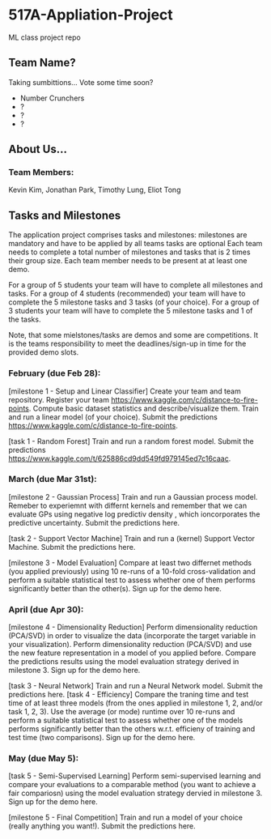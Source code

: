 # 517A-Appliation-Project
ML class project repo

## Team Name?
Taking sumbittions... Vote some time soon?
- Number Crunchers
- ?
- ?
- ?

## About Us...
### Team Members:
Kevin Kim, Jonathan Park, Timothy Lung, Eliot Tong

### 

## Tasks and Milestones
The application project comprises tasks and milestones:
milestones are mandatory and have to be applied by all teams
tasks are optional
Each team needs to complete a total number of milestones and tasks that is 2 times their group size. Each team member needs to be present at at least one demo.

For a group of 5 students your team will have to complete all milestones and tasks. 
For a group of 4 students (recommended) your team will have to complete the 5 milestone tasks and 3 tasks (of your choice). 
For a group of 3 students your team will have to complete the 5 milestone tasks and 1 of the tasks. 

Note, that some mielstones/tasks are demos and some are competitions. It is the teams responsibility to meet the deadlines/sign-up in time for the provided demo slots.
### February (due Feb 28):
[milestone 1 - Setup and Linear Classifier] Create your team and team repository. Register your team https://www.kaggle.com/c/distance-to-fire-points. Compute basic dataset statistics and describe/visualize them. Train and run a linear model (of your choice). Submit the predictions https://www.kaggle.com/c/distance-to-fire-points.

[task 1 - Random Forest] Train and run a random forest model. Submit the predictions https://www.kaggle.com/t/625886cd9dd549fd979145ed7c16caac.
### March (due Mar 31st):
[milestone 2 - Gaussian Process] Train and run a Gaussian process model. Remeber to experiemnt with differnt kernels and remember that we can evaluate GPs using negative log predictiv density , which ioncorporates the predictive uncertainty. Submit the predictions here.

[task 2 - Support Vector Machine] Train and run a (kernel) Support Vector Machine. Submit the predictions here.

[milestone 3 - Model Evaluation] Compare at least two differnet methods (you applied previously) using 10 re-runs of a 10-fold cross-validation and perform a suitable statistical test to assess whether one of them performs significantly better than the other(s). Sign up for the demo here.
### April (due Apr 30):
[milestone 4 - Dimensionality Reduction] Perform dimensionality reduction (PCA/SVD) in order to visualize the data (incorporate the target variable in your visualization). Perform dimensionality reduction (PCA/SVD) and use the new feature representation in a model of you applied before. Compare the predictions results using the model evaluation strategy derived in milestone 3. Sign up for the demo here.

[task 3 - Neural Network] Train and run a Neural Network model. Submit the predictions here.
[task 4 - Efficiency] Compare the traning time and test time of at least three models (from the ones applied in milestone 1, 2, and/or task 1, 2, 3). Use the average (or mode) runtime over 10 re-runs and perform a suitable statistical test to assess whether one of the models performs significantly better than the others w.r.t. efficieny of training and test time (two comparisons). Sign up for the demo here.
### May (due May 5):
[task 5 - Semi-Supervised Learning] Perform semi-supervised learning and compare your evaluations to a comparable method (you want to achieve a fair compariosn) using the model evaluation strategy dervied in milestone 3. Sign up for the demo here.

[milestone 5 - Final Competition] Train and run a model of your choice (really anything you want!). Submit the predictions here.
